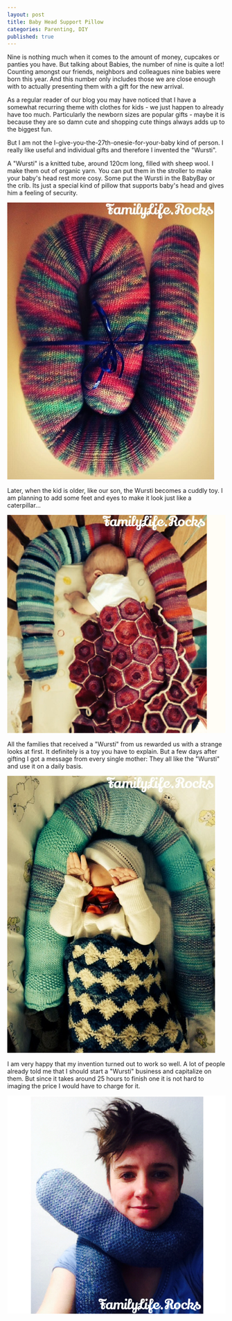 ```yaml
---
layout: post
title: Baby Head Support Pillow
categories: Parenting, DIY
published: true
---
```


Nine is nothing much when it comes to the amount of money, cupcakes or panties you have. But talking about Babies, the number of nine is quite a lot! Counting amongst our friends, neighbors and colleagues nine babies were born this year. And this number only includes those we are close enough with to actually presenting them with a gift for the new arrival.

As a regular reader of our blog you may have noticed that I have a somewhat recurring theme with clothes for kids - we just happen to already have too much. Particularly the newborn sizes are popular gifts - maybe it is because they are so damn cute and shopping cute things always adds up to the biggest fun.

But I am not the I-give-you-the-27th-onesie-for-your-baby kind of person. I really like useful and individual gifts and therefore I invented the "Wursti".

A "Wursti" is a knitted tube, around 120cm long, filled with sheep wool. I make them out of organic yarn. You can put them in the stroller to make your baby's head rest more cosy. Some put the Wursti in the BabyBay or the crib. Its just a special kind of pillow that supports baby's head and gives him a feeling of security.

![The famous wursti](/assets/img/wursti-1.jpg)

Later, when the kid is older, like our son, the Wursti becomes a cuddly toy. I am planning to add some feet and eyes to make it look just like a caterpillar...

![The famous wursti](/assets/img/wursti-2.jpg)

All the families that received a "Wursti" from us rewarded us with a strange looks at first. It definitely is a toy you have to explain. But a few days  after gifting I got a message from every single mother: They all like the "Wursti" and use it on a daily basis.

![The famous wursti](/assets/img/wursti-3.jpg)

I am very happy that my invention turned out to work so well. A lot of people already told me that I should start a "Wursti" business and capitalize on them. But since it takes around 25 hours to finish one it is not hard to imaging the price I would have to charge for it.

![The famous wursti](/assets/img/wursti-4.jpg)
